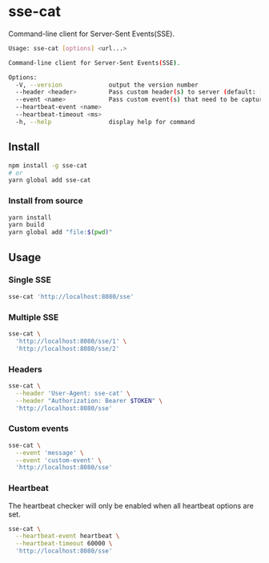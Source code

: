 # sse-cat
Command-line client for Server-Sent Events(SSE).

```sh
Usage: sse-cat [options] <url...>

Command-line client for Server-Sent Events(SSE).

Options:
  -V, --version             output the version number
  --header <header>         Pass custom header(s) to server (default: [])
  --event <name>            Pass custom event(s) that need to be captured (default: [])
  --heartbeat-event <name>
  --heartbeat-timeout <ms>
  -h, --help                display help for command
```

## Install

```sh
npm install -g sse-cat
# or
yarn global add sse-cat
```

### Install from source

```sh
yarn install
yarn build
yarn global add "file:$(pwd)"
```

## Usage

### Single SSE

```sh
sse-cat 'http://localhost:8080/sse'
```

### Multiple SSE

```sh
sse-cat \
  'http://localhost:8080/sse/1' \
  'http://localhost:8080/sse/2'
```

### Headers

```sh
sse-cat \
  --header 'User-Agent: sse-cat' \
  --header "Authorization: Bearer $TOKEN" \
  'http://localhost:8080/sse'
```

### Custom events

```sh
sse-cat \
  --event 'message' \
  --event 'custom-event' \
  'http://localhost:8080/sse'
```

### Heartbeat

The heartbeat checker will only be enabled when all heartbeat options are set.

```sh
sse-cat \
  --heartbeat-event heartbeat \
  --heartbeat-timeout 60000 \
  'http://localhost:8080/sse'
```
